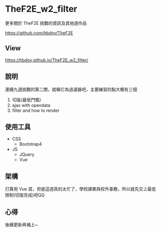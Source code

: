 # TheF2E_w2_filter
更多關於 TheF2E 挑戰的資訊及其他週作品

https://github.com/hbdoy/TheF2E

## View
https://hbdoy.github.io/TheF2E_w2_filter/

## 說明
連續九週挑戰的第二關，就稱它為過濾器吧，主要練習的點大概有三個
1. 切版(最低門檻)
2. ajax with opendata
3. filter and how to render

## 使用工具
- CSS
  - Bootstrap4
- JS
  - JQuery
  - Vue

## 架構
打算用 Vue 寫，但是這週真的太忙了，學校課業與校外事務，所以就先交上最低限制(切版完成)吧QQ

## 心得
後續更新再補上~
